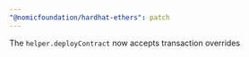 ```yaml
---
"@nomicfoundation/hardhat-ethers": patch
---
```


The `helper.deployContract` now accepts transaction overrides

